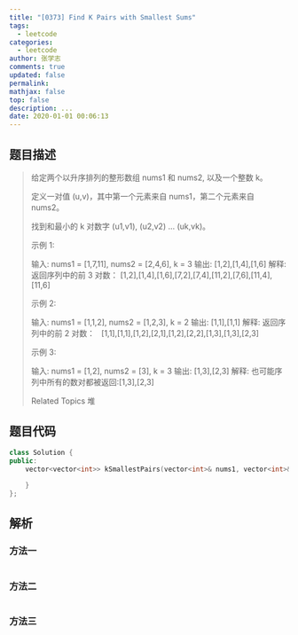 ```yaml
---
title: "[0373] Find K Pairs with Smallest Sums"
tags:
  - leetcode
categories:
  - leetcode
author: 张学志
comments: true
updated: false
permalink:
mathjax: false
top: false
description: ...
date: 2020-01-01 00:06:13
---
```


## 题目描述

> 给定两个以升序排列的整形数组 nums1 和 nums2, 以及一个整数 k。 
> 
> 定义一对值 (u,v)，其中第一个元素来自 nums1，第二个元素来自 nums2。 
> 
> 找到和最小的 k 对数字 (u1,v1), (u2,v2) ... (uk,vk)。 
> 
> 示例 1: 
> 
> 输入: nums1 = [1,7,11], nums2 = [2,4,6], k = 3
> 输出: [1,2],[1,4],[1,6]
> 解释: 返回序列中的前 3 对数：
> [1,2],[1,4],[1,6],[7,2],[7,4],[11,2],[7,6],[11,4],[11,6]
> 
> 
> 示例 2: 
> 
> 输入: nums1 = [1,1,2], nums2 = [1,2,3], k = 2
> 输出: [1,1],[1,1]
> 解释: 返回序列中的前 2 对数：
>      [1,1],[1,1],[1,2],[2,1],[1,2],[2,2],[1,3],[1,3],[2,3]
> 
> 
> 示例 3: 
> 
> 输入: nums1 = [1,2], nums2 = [3], k = 3 
> 输出: [1,3],[2,3]
> 解释: 也可能序列中所有的数对都被返回:[1,3],[2,3]
> 
> Related Topics 堆

## 题目代码

```cpp
class Solution {
public:
    vector<vector<int>> kSmallestPairs(vector<int>& nums1, vector<int>& nums2, int k) {
        
    }
};
```

## 解析

### 方法一

```cpp

```

### 方法二

```cpp

```

### 方法三

```cpp

```

